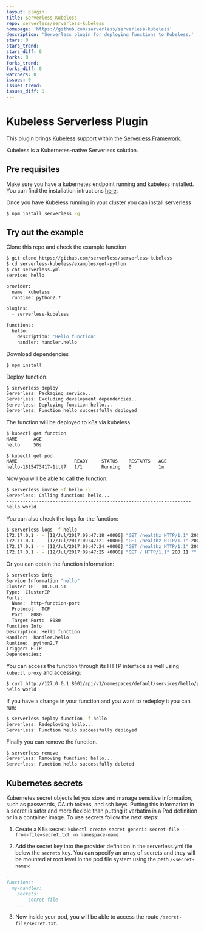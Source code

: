 ```yaml
---
layout: plugin
title: Serverless Kubeless
repo: serverless/serverless-kubeless
homepage: 'https://github.com/serverless/serverless-kubeless'
description: 'Serverless plugin for deploying functions to Kubeless.'
stars: 0
stars_trend: 
stars_diff: 0
forks: 0
forks_trend: 
forks_diff: 0
watchers: 0
issues: 0
issues_trend: 
issues_diff: 0
---
```



# Kubeless Serverless Plugin

This plugin brings [Kubeless](https://github.com/kubeless/kubeless) support within the [Serverless Framework](https://github.com/serverless).

Kubeless is a Kubernetes-native Serverless solution.

## Pre requisites

Make sure you have a kubernetes endpoint running and kubeless installed. You can find the installation intructions [here](https://github.com/kubeless/kubeless#installation).

Once you have Kubeless running in your cluster you can install serverless

```bash
$ npm install serverless -g
```

## Try out the example

Clone this repo and check the example function

```bash
$ git clone https://github.com/serverless/serverless-kubeless
$ cd serverless-kubeless/examples/get-python
$ cat serverless.yml
service: hello

provider:
  name: kubeless
  runtime: python2.7

plugins:
  - serverless-kubeless

functions:
  hello:
    description: 'Hello function'
    handler: handler.hello
```

Download dependencies

```bash
$ npm install
```

Deploy function.

```bash
$ serverless deploy
Serverless: Packaging service...
Serverless: Excluding development dependencies...
Serverless: Deploying function hello...
Serverless: Function hello successfully deployed
```

The function will be deployed to k8s via kubeless.

```bash
$ kubectl get function
NAME      AGE
hello     50s

$ kubectl get pod
NAME                     READY     STATUS    RESTARTS   AGE
hello-1815473417-1ttt7   1/1       Running   0          1m
```

Now you will be able to call the function:

```bash
$ serverless invoke -f hello -l
Serverless: Calling function: hello...
--------------------------------------------------------------------
hello world
```

You can also check the logs for the function:

```bash
$ serverless logs -f hello
172.17.0.1 - - [12/Jul/2017:09:47:18 +0000] "GET /healthz HTTP/1.1" 200 2 "" "Go-http-client/1.1" 0/118
172.17.0.1 - - [12/Jul/2017:09:47:21 +0000] "GET /healthz HTTP/1.1" 200 2 "" "Go-http-client/1.1" 0/93
172.17.0.1 - - [12/Jul/2017:09:47:24 +0000] "GET /healthz HTTP/1.1" 200 2 "" "Go-http-client/1.1" 0/108
172.17.0.1 - - [12/Jul/2017:09:47:25 +0000] "GET / HTTP/1.1" 200 11 "" "" 0/316
```

Or you can obtain the function information:

```bash
$ serverless info
Service Information "hello"
Cluster IP:  10.0.0.51
Type:  ClusterIP
Ports:
  Name:  http-function-port
  Protocol:  TCP
  Port:  8080
  Target Port:  8080
Function Info
Description: Hello function
Handler:  handler.hello
Runtime:  python2.7
Trigger: HTTP
Dependencies:
```

You can access the function through its HTTP interface as well using `kubectl proxy` and accessing:

```bash
$ curl http://127.0.0.1:8001/api/v1/namespaces/default/services/hello/proxy/
hello world
```

If you have a change in your function and you want to redeploy it you can run:

```bash
$ serverless deploy function -f hello
Serverless: Redeploying hello...
Serverless: Function hello successfully deployed
```

Finally you can remove the function.

```bash
$ serverless remove
Serverless: Removing function: hello...
Serverless: Function hello successfully deleted
```

## Kubernetes secrets

Kubernetes secret objects let you store and manage sensitive information, such as passwords, OAuth tokens, and ssh keys.
Putting this information in a secret is safer and more flexible than putting it verbatim in a Pod definition or in a container image. To use secrets follow the next steps:

1. Create a K8s secret:
   `kubectl create secret generic secret-file --from-file=secret.txt -n namespace-name`

2. Add the secret key into the provider definition in the serverless.yml file below the `secrets` key. You can specify an array of secrets and they will be mounted at root level in the pod file system using the path `/<secret-name>`:

```yaml
...
functions:
  my-handler:
    secrets:
      - secret-file
    ...
```

3. Now inside your pod, you will be able to access the route `/secret-file/secret.txt`.
